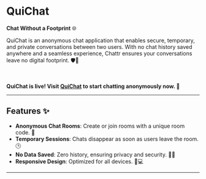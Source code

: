 # QuiChat

**Chat Without a Footprint** 🌐

QuiChat is an anonymous chat application that enables secure, temporary, and private conversations between two users. With no chat history saved anywhere and a seamless experience, Chattr ensures your conversations leave no digital footprint. 🛡️💬

<br>

**QuiChat is live! Visit [QuiChat](https://qui-chat-phi.vercel.app/) to start chatting anonymously now. 🚀**

---

## Features ✨

- **Anonymous Chat Rooms**: Create or join rooms with a unique room code. 🔑
- **Temporary Sessions**: Chats disappear as soon as users leave the room. 🕒
- **No Data Saved**: Zero history, ensuring privacy and security. 🚫📂
- **Responsive Design**: Optimized for all devices. 📱💻

---
